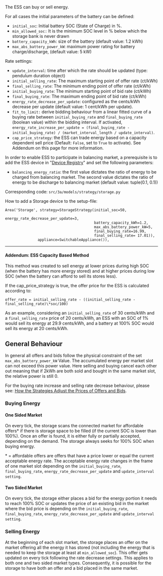 The ESS can buy or sell energy. 

For all cases the initial parameters of the battery can be defined:

- `initial_soc`: Initial battery SOC (State of Charge) in %.
- `min_allowed_soc:` It is the minimum SOC level in % below which the storage bank is never drawn
- `battery_capacity_kWh`: size of the battery (default value: 1.2 kWh)
- `max_abs_battery_power_kW`: maximum power rating for battery charge/discharge, (default value: 5 kW)

Rate settings:

- `update_interval`: time after which the rate should be updated (type: pendulum duration object)
- `initial_selling_rate`: The maximum starting point of offer rate (ct/kWh)
- `final_selling_rate`: The minimum ending point of offer rate (ct/kWh)
- `initial_buying_rate`: The minimum starting point of bid rate (ct/kWh)
- `final_buying_rate`: The maximum ending point of bid rate (ct/kWh)
- `energy_rate_decrease_per_update`: configured as the cents/kWh decrease per update (default value: 1 cent/kWh per update).
- `fit_to_limit:` derive bidding behaviour from a linear fitted curve of a buying rate between `initial_buying_rate` and `final_buying_rate` (boolean value) within the bidding interval. If activated, `energy_rate_increase_per_update = (final_buying_rate - initial_buying_rate) / (market_interval_length / update_interval)`.
- `cap_price_strategy`: the ESS can trade energy based on a capacity dependent sell price (Default: `False`, set to `True` to activate). See Addendum on this page for more information.

In order to enable ESS to participate in balancing market, a prerequisite is to add the ESS device in "[Device Registry](https://gridsingularity.atlassian.net/wiki/spaces/D3A/pages/23887933/Markets+-+balancing+market)" and set the following parameters:

- `balancing_energy_ratio`: the first value dictates the ratio of energy to be charged from balancing market. The second value dictates the ratio of energy to be discharge to balancing market (default value: tuple(0.1, 0.1))

Corresponding code: `src/3a/models/strategy/storage.py`

How to add a Storage device to the setup-file:

```
Area('Storage', strategy=StorageStrategy(initial_soc=50,
                                         energy_rate_decrease_per_update=3,
                                         battery_capacity_kWh=1.2,
                                         max_abs_battery_power_kW=5,
                                         final_buying_rate=16.99,
                                         final_selling_rate= 17.01)),
               appliance=SwitchableAppliance()),
```

------

#### Addendum: ESS Capacity Based Method

This method was created to sell energy at lower prices during high SOC (when the battery has more energy stored) and at higher prices during low SOC (when the battery can afford to sell its stores less).

If the cap_price_strategy is true, the offer price for the ESS is calculated according to:

`offer_rate = initial_selling_rate - ((initial_selling_rate - final_selling_rate)\*soc/100)`

As an example, considering an `initial_selling_rate` of 30 cents/kWh and a `final_selling_rate` price of 20 cents/kWh, an ESS with an SOC of 1% would sell its energy at 29.9 cents/kWh, and a battery at 100% SOC would sell its energy at 20 cents/kWh.



## General Behaviour

In general all offers and bids follow the physical constraint of the set `max_abs_battery_power_kW` Value. The accumulated energy per market slot can not exceed this power value. Here selling and buying cancel each other out meaning that if 2kWh are both sold and bought in the same market slot, the relative power is still 0.

For the buying rate increase and selling rate decrease behaviour, please see: [How the Strategies Adjust the Prices of Offers and Bids](how-strategies-adjust-prices.md). 

### Buying Energy

#### One Sided Market

On every tick, the storage scans the connected market for affordable offers\* if there is storage space to be filled (if the current SOC is lower than 100%). Once an offer is found, it is either fully or partially accepted, depending on the demand. The storage always seeks for 100% SOC when buying energy.

 \* = affordable offers are offers that have a price lower or equal the current acceptable energy rate. The acceptable energy rate changes in the frame of one market slot depending on the `initial_buying_rate`, `final_buying_rate`, `energy_rate_decrease_per_update` and `update_interval setting`.

#### Two Sided Market

On every tick, the storage either places a bid for the energy portion it needs to reach 100% SOC or updates the price of an existing bid in the market where the bid price is depending on the `initial_buying_rate`, `final_buying_rate`, `energy_rate_decrease_per_update` and `update_interval setting`.

### Selling Energy

At the beginning of each slot market, the storage places an offer on the market offering all the energy it has stored (not including the energy that is needed to keep the storage at least at `min_allowed_soc`). This offer gets updated on every tick following the rate decrease settings. 
This applies to both one and two sided market types. 
Consequently, it is possible for the storage to have both an offer and a bid placed in the same market. 